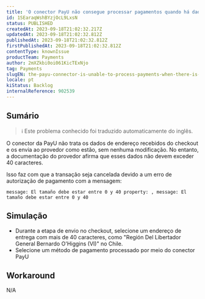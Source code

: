 ```yaml
---
title: 'O conector PayU não consegue processar pagamentos quando há dados de envio com mais de 40 caracteres.'
id: 1SEaraqWshBYzjOcL9LxsN
status: PUBLISHED
createdAt: 2023-09-18T21:02:32.217Z
updatedAt: 2023-09-18T21:02:32.812Z
publishedAt: 2023-09-18T21:02:32.812Z
firstPublishedAt: 2023-09-18T21:02:32.812Z
contentType: knownIssue
productTeam: Payments
author: 2mXZkbi0oi061KicTExNjo
tag: Payments
slugEN: the-payu-connector-is-unable-to-process-payments-when-there-is-shipping-data-containing-more-than-40-characters
locale: pt
kiStatus: Backlog
internalReference: 902539
---
```


## Sumário

>ℹ️ Este problema conhecido foi traduzido automaticamente do inglês.


O conector da PayU não trata os dados de endereço recebidos do checkout e os envia ao provedor como estão, sem nenhuma modificação. No entanto, a documentação do provedor afirma que esses dados não devem exceder 40 caracteres.

Isso faz com que a transação seja cancelada devido a um erro de autorização de pagamento com a mensagem:

    message: El tamaño debe estar entre 0 y 40 property: , message: El tamaño debe estar entre 0 y 40


## Simulação



- Durante a etapa de envio no checkout, selecione um endereço de entrega com mais de 40 caracteres, como "Región Del Libertador General Bernardo O'Higgins (VI)" no Chile.
- Selecione um método de pagamento processado por meio do conector PayU

## Workaround


N/A





